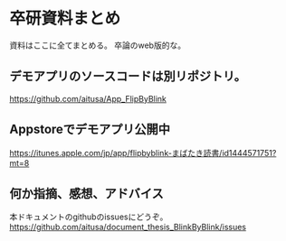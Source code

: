 # 卒研資料まとめ
資料はここに全てまとめる。
卒論のweb版的な。

## デモアプリのソースコードは別リポジトリ。
https://github.com/aitusa/App_FlipByBlink

## Appstoreでデモアプリ公開中
https://itunes.apple.com/jp/app/flipbyblink-まばたき読書/id1444571751?mt=8

## 何か指摘、感想、アドバイス
本ドキュメントのgithubのissuesにどうぞ。
https://github.com/aitusa/document_thesis_BlinkByBlink/issues
